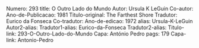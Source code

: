 Numero: 293
title: O Outro Lado do Mundo
Autor: Ursula K LeGuin
Co-autor: 
Ano-de-Publicacao: 1981
Titulo-original: The Farthest Shore
Tradutor: Eurico da Fonseca
Co-tradutor: 
Ano-de-edicao: 1972
alias: Ursula-K-LeGuin
Autor2-alias: 
Tradutor1-alias: Eurico-da-Fonseca
Tradutor2-alias: 
Titulo-link: 293-O-Outro-Lado-do-Mundo
Capa: António Pedro
pags: 179
Capa-link: Antonio-Pedro